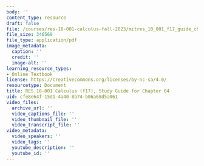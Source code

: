 ```yaml
---
body: ''
content_type: resource
draft: false
file: /courses/res-18-001-calculus-fall-2023/mitres_18_001_f17_guide_ch04.pdf
file_size: 346569
file_type: application/pdf
image_metadata:
  caption: ''
  credit: ''
  image-alt: ''
learning_resource_types:
- Online Textbook
license: https://creativecommons.org/licenses/by-nc-sa/4.0/
resourcetype: Document
title: RES.18-001 Calculus (f17), Study Guide for Chapter 04
uid: cfe8e64f-15d1-4a40-8b74-b06a68d5a061
video_files:
  archive_url: ''
  video_captions_file: ''
  video_thumbnail_file: ''
  video_transcript_file: ''
video_metadata:
  video_speakers: ''
  video_tags: ''
  youtube_description: ''
  youtube_id: ''
---
```

